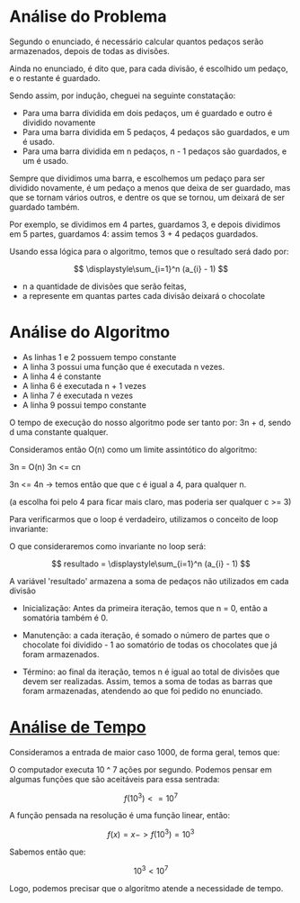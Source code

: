 # Análise do Problema
Segundo o enunciado, é necessário calcular quantos pedaços serão armazenados, depois de todas as divisões. 

Ainda no enunciado, é dito que, para cada divisão, é escolhido um pedaço, e o restante é guardado. 

Sendo assim, por indução, cheguei na seguinte constatação: 
- Para uma barra dividida em dois pedaços, um é guardado e outro é dividido novamente
- Para uma barra dividida em 5 pedaços, 4 pedaços são guardados, e um é usado. 
- Para uma barra dividida em n pedaços, n - 1 pedaços são guardados, e um é usado. 

Sempre que dividimos uma barra, e escolhemos um pedaço para ser dividido novamente, é um pedaço a menos que deixa de ser guardado, mas que se tornam vários outros, e dentre os que se tornou, um deixará de ser guardado também. 

Por exemplo, se dividimos em 4 partes, guardamos 3, e depois dividimos em 5 partes, guardamos 4: assim temos 3 + 4 pedaços guardados. 

Usando essa lógica para o algoritmo, temos que o resultado será dado por:

$$
\displaystyle\sum_{i=1}^n (a_{i} - 1)
$$

- n a quantidade de divisões que serão feitas, 
- a represente em quantas partes cada divisão deixará o chocolate


# Análise do Algoritmo

- As linhas 1 e 2 possuem tempo constante
- A linha 3 possui uma função que é executada n vezes. 
- A linha 4 é constante
- A linha 6 é executada n + 1 vezes
- A linha 7 é executada n vezes
- A linha 9 possui tempo constante

O tempo de execução do nosso algoritmo pode ser tanto por: 3n + d, sendo d uma constante qualquer. 

Consideramos então O(n) como um limite assintótico do algoritmo: 

3n = O(n)
3n <= cn

3n <= 4n  -> temos então que que c é igual a 4, para qualquer n. 

(a escolha foi pelo 4 para ficar mais claro, mas poderia ser qualquer c >= 3)

Para verificarmos que o loop é verdadeiro, utilizamos o conceito de loop invariante: 

O que consideraremos como invariante no loop será: 

$$
resultado = \displaystyle\sum_{i=1}^n (a_{i} - 1)
$$

A variável 'resultado' armazena a soma de pedaços não utilizados em cada divisão

- Inicialização: Antes da primeira iteração, temos que n = 0, então a somatória também é 0. 

- Manutenção: a cada iteração, é somado o número de partes que o chocolate foi dividido - 1 ao somatório de todas os chocolates que já foram armazenados. 

- Término: ao final da iteração, temos n é igual ao total de divisões que devem ser realizadas. Assim, temos a soma de todas as barras que foram armazenadas, atendendo ao que foi pedido no enunciado. 


# [Análise de Tempo](https://katex.org/docs/supported.html)
Consideramos a entrada de maior caso 1000, de forma geral, temos que:

O computador executa 10 ^ 7 ações por segundo. Podemos pensar em algumas funções que são aceitáveis para essa sentrada: 

$$
f(10^3) <= 10^7 
$$

A função pensada na resolução é uma função linear, então: 

$$
f(x) = x -> f(10^ 3) = 10 ^ 3
$$

Sabemos então que:

$$
10 ^ 3 < 10 ^ 7
$$

Logo, podemos precisar que o algoritmo atende a necessidade de tempo. 